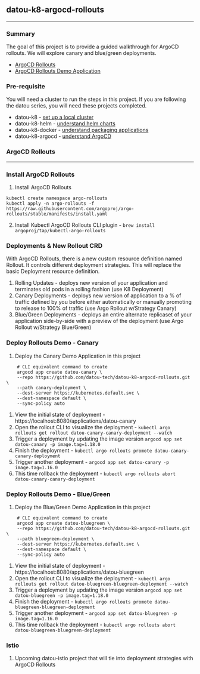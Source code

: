 ## datou-k8-argocd-rollouts
---

### Summary
The goal of this project is to provide a guided walkthrough for ArgoCD rollouts. We will explore canary and blue/green deployments.

- [ArgoCD Rollouts](https://github.com/argoproj/argo-rollouts)
- [ArgoCD Rollouts Demo Application](https://github.com/argoproj/rollouts-demo)

### Pre-requisite

You will need a cluster to run the steps in this project. If you are following the datou series, you will need these projects completed.

- datou-k8 - [set up a local cluster](https://github.com/datou-tech/datou-k8)
- datou-k8-helm - [understand helm charts](https://github.com/datou-tech/datou-k8-helm)
- datou-k8-docker - [understand packaging applications](https://github.com/datou-tech/datou-docker)
- datou-k8-argocd - [understand ArgoCD](https://github.com/datou-tech/datou-docker)

### ArgoCD Rollouts
---
### Install ArgoCD Rollouts

1. Install ArgoCD Rollouts
```
kubectl create namespace argo-rollouts
kubectl apply -n argo-rollouts -f https://raw.githubusercontent.com/argoproj/argo-rollouts/stable/manifests/install.yaml

```
2. Install Kubectl ArgoCD Rollouts CLI plugin - `brew install argoproj/tap/kubectl-argo-rollouts`

### Deployments & New Rollout CRD

With ArgoCD Rollouts, there is a new custom resource definition named Rollout. It controls different deployment strategies. This will replace the basic Deployment resource definition.

1. Rolling Updates - deploys new version of your application and terminates old pods in a rolling fashion (use K8 Deployment)
1. Canary Deployments - deploys new version of application to a % of traffic defined by you before either automatically or manually promoting to release to 100% of traffic (use Argo Rollout w/Strategy Canary)
1. Blue/Green Deployments - deploys an entire alternate replicaset of your application side-by-side with a preview of the deployment (use Argo Rollout w/Strategy Blue/Green)

### Deploy Rollouts Demo - Canary

1. Deploy the Canary Demo Application in this project
```
    # CLI equivalent command to create
    argocd app create datou-canary \
    --repo https://github.com/datou-tech/datou-k8-argocd-rollouts.git \
    --path canary-deployment \
    --dest-server https://kubernetes.default.svc \
    --dest-namespace default \
    --sync-policy auto
```
1. View the initial state of deployment - https://localhost:8080/applications/datou-canary
1. Open the rollout CLI to visualize the deployment - `kubectl argo rollouts get rollout datou-canary-canary-deployment --watch`
1. Trigger a deployment by updating the image version `argocd app set datou-canary -p image.tag=1.18.0`
1. Finish the deployment - `kubectl argo rollouts promote datou-canary-canary-deployment`
1. Trigger another deployment - `argocd app set datou-canary -p image.tag=1.16.0`
1. This time rollback the deployment - `kubectl argo rollouts abort datou-canary-canary-deployment`

### Deploy Rollouts Demo - Blue/Green 

1. Deploy the Blue/Green Demo Application in this project
```
    # CLI equivalent command to create
    argocd app create datou-bluegreen \
    --repo https://github.com/datou-tech/datou-k8-argocd-rollouts.git \
    --path bluegreen-deployment \
    --dest-server https://kubernetes.default.svc \
    --dest-namespace default \
    --sync-policy auto
```
1. View the initial state of deployment - https://localhost:8080/applications/datou-bluegreen
1. Open the rollout CLI to visualize the deployment - `kubectl argo rollouts get rollout datou-bluegreen-bluegreen-deployment --watch`
1. Trigger a deployment by updating the image version `argocd app set datou-bluegreen -p image.tag=1.18.0`
1. Finish the deployment - `kubectl argo rollouts promote datou-bluegreen-bluegreen-deployment`
1. Trigger another deployment - `argocd app set datou-bluegreen -p image.tag=1.16.0`
1. This time rollback the deployment - `kubectl argo rollouts abort datou-bluegreen-bluegreen-deployment`

### Istio

1. Upcoming datou-istio project that will tie into deployment strategies with ArgoCD Rollouts
